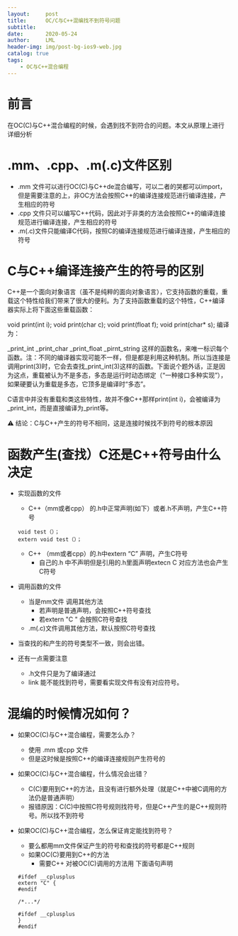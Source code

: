 ```yaml
---
layout:     post
title:      OC/C与C++混编找不到符号问题
subtitle:   
date:       2020-05-24
author:     LML
header-img: img/post-bg-ios9-web.jpg
catalog: true
tags:
    - OC与C++混合编程
---
```


# 前言  
在OC(C)与C++混合编程的时候，会遇到找不到符合的问题。本文从原理上进行详细分析

# .mm、.cpp、.m(.c)文件区别
+ .mm 文件可以进行OC(C)与C++de混合编写，可以二者的哭都可以import，但是需要注意的上，非OC方法会按照C++的编译连接规范进行编译连接，产生相应的符号
+ .cpp 文件只可以编写C++代码，因此对于非类的方法会按照C++的编译连接规范进行编译连接，产生相应的符号
+ .m(.c)文件只能编译C代码，按照C的编译连接规范进行编译连接，产生相应的符号

# C与C++编译连接产生的符号的区别
C++是一个面向对象语言（虽不是纯粹的面向对象语言），它支持函数的重载，重载这个特性给我们带来了很大的便利。为了支持函数重载的这个特性，C++编译器实际上将下面这些重载函数：

void print(int i);
void print(char c);
void print(float f);
void print(char* s);
编译为：


_print_int
_print_char
_print_float
_pirnt_string
这样的函数名，来唯一标识每个函数。注：不同的编译器实现可能不一样，但是都是利用这种机制。所以当连接是调用print(3)时，它会去查找_print_int(3)这样的函数。下面说个题外话，正是因为这点，重载被认为不是多态，多态是运行时动态绑定（“一种接口多种实现”），如果硬要认为重载是多态，它顶多是编译时“多态”。

C语言中并没有重载和类这些特性，故并不像C++那样print(int i)，会被编译为_print_int，而是直接编译为_print等。

⚠️ 结论：C与C++产生的符号不相同，这是连接时候找不到符号的根本原因

# 函数产生(查找）C还是C++符号由什么决定
+ 实现函数的文件
	+ C++（mm或者cpp） 的.h中正常声明(如下）或者.h不声明，产生C++符号

	```   
	void test（）；
	extern void test（）；
	```  
	+ C++ （mm或者cpp）的.h中extern “C” 声明，产生C符号
		+ 自己的.h 中不声明但是引用的.h里面声明extecn C 对应方法也会产生C符号
+ 调用函数的文件
	+ 当是mm文件 调用其他方法
		+ 若声明是普通声明，会按照C++符号查找
		+ 若extern "C " 会按照C符号查找 
	+ .m(.c)文件调用其他方法，默认按照C符号查找
+ 当查找的和产生的符号类型不一致，则会出错。
+ 还有一点需要注意
	+ .h文件只是为了编译通过
	+ link 能不能找到符号，需要看实现文件有没有对应符号。
		 

# 混编的时候情况如何？
+ 如果OC(C)与C++混合编程，需要怎么办？
	+ 使用 .mm 或cpp 文件
	+ 但是这时候是按照C++的编译连接规则产生符号的
+ 如果OC(C)与C++混合编程，什么情况会出错？
	+  C(C)要用到C++的方法，且没有进行额外处理（就是C++中被C调用的方法仍是普通声明）
	+  报错原因：C(C)中按照C符号规则找符号，但是C++产生的是C++规则符号。所以找不到符号
+ 如果OC(C)与C++混合编程，怎么保证肯定能找到符号？
	+ 要么都用mm文件保证产生的符号和查找的符号都是C++规则
	+ 如果OC(C)要用到C++的方法 
		+ 需要C++ 对被OC(C)调用的方法用 下面语句声明
		
	```   
	#ifdef __cplusplus
	extern "C" {
	#endif
	 
	/*...*/
	 
	#ifdef __cplusplus
	}
	#endif 
	```   




























